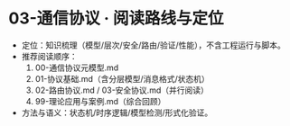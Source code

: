 # 03-通信协议 · 阅读路线与定位

- 定位：知识梳理（模型/层次/安全/路由/验证/性能），不含工程运行与脚本。
- 推荐阅读顺序：
  1) 00-通信协议元模型.md
  2) 01-协议基础.md（含分层模型/消息格式/状态机）
  3) 02-路由协议.md / 03-安全协议.md（并行阅读）
  4) 99-理论应用与案例.md（综合回顾）
- 方法与语义：状态机/时序逻辑/模型检测/形式化验证。
